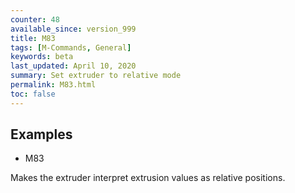 ```yaml
---
counter: 48
available_since: version_999
title: M83
tags: [M-Commands, General] 
keywords: beta 
last_updated: April 10, 2020 
summary: Set extruder to relative mode 
permalink: M83.html
toc: false 
---
```



## Examples

* M83

Makes the extruder interpret extrusion values as relative positions.

